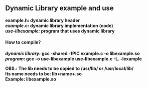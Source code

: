 ## Dynamic Library example and use

<b>example.h:<b> dynamic library header  
*example.c:* dynamic library implementation (code)  
*use-libexample:* program that uses dynamic library  

#### How to compile?
*dynamic library:* gcc -shared -fPIC example.c -o libexample.so  
*program*: gcc -o use-libexample use-libexample.c -L. -lexample  


OBS.: The lib needs to be copied to /usr/lib/ or /usr/local/lib/  
Its name needs to be: lib+name+.so  
Example: libexample.so  
